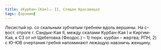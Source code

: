```yaml
---
title: ⦗Курбан-[Кая]⒯ II, Спящая Красавица⦘
tags: [ороним]
---
```


Лесистый хр. со скальным зубчатым гребнем вдоль вершины. На с-вост. отроге г.
Сандык-Кая II, между скалами Курбан-Кая I и Киргим-Кая, к СЗ от нп Щебетовка
(Феодос.) – 1) тюрк. курбан – жертва; РПН; 2) с Ю–ЮВ очертания гребня напоминают
лежащую навзничь женщину.
